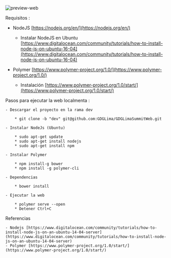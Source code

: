 ![preview-web](https://cloud.githubusercontent.com/assets/2954281/17777476/5dbbbe1c-6569-11e6-9cc4-77185ae9bf92.png)

Requisitos :

- NodeJS [https://nodejs.org/en/](https://nodejs.org/en/)

	* Instalar NodeJS en Ubuntu [https://www.digitalocean.com/community/tutorials/how-to-install-node-js-on-ubuntu-16-04](https://www.digitalocean.com/community/tutorials/how-to-install-node-js-on-ubuntu-16-04)

- Polymer [https://www.polymer-project.org/1.0/](https://www.polymer-project.org/1.0/)
	* Instalación [https://www.polymer-project.org/1.0/start/](https://www.polymer-project.org/1.0/start/)


Pasos para ejecutar la web localmenta :

	- Descargar el proyecto en la rama dev
	 
		* git clone -b "dev" git@github.com:GDGLima/GDGLimaSummitWeb.git

	- Instalar NodeJs (Ubuntu)

		* sudo apt-get update
		* sudo apt-get install nodejs
		* sudo apt-get install npm

	- Instalar Polymer

		* npm install-g bower
		* npm install -g polymer-cli

	- Dependencias

		* bower install

	- Ejecutar la web

		* polymer serve --open
		* Detener Ctrl+C

Referencias 

	- Nodejs [https://www.digitalocean.com/community/tutorials/how-to-install-node-js-on-an-ubuntu-14-04-server](https://www.digitalocean.com/community/tutorials/how-to-install-node-js-on-an-ubuntu-14-04-server)
	- Polymer [https://www.polymer-project.org/1.0/start/](https://www.polymer-project.org/1.0/start/)



